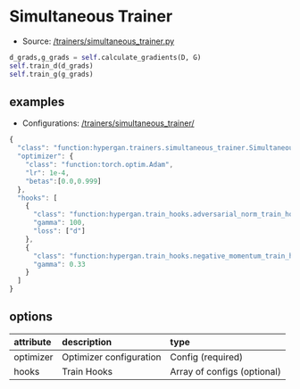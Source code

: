 # Simultaneous Trainer

* Source: [/trainers/simultaneous\_trainer.py](https://github.com/HyperGAN/HyperGAN/tree/pytorch/hypergan/trainers/simultaneous_trainer.py)

```python
d_grads,g_grads = self.calculate_gradients(D, G)
self.train_d(d_grads)
self.train_g(g_grads)
```

## examples

* Configurations: [/trainers/simultaneous\_trainer/](https://github.com/HyperGAN/HyperGAN/tree/pytorch/hypergan/configurations/components/trainers/simultaneous_trainer/)

```javascript
{
  "class": "function:hypergan.trainers.simultaneous_trainer.SimultaneousTrainer",
  "optimizer": {
    "class": "function:torch.optim.Adam",
    "lr": 1e-4,
    "betas":[0.0,0.999]
  },
  "hooks": [
    {
      "class": "function:hypergan.train_hooks.adversarial_norm_train_hook.AdversarialNormTrainHook",
      "gamma": 100,
      "loss": ["d"]
    },
    {
      "class": "function:hypergan.train_hooks.negative_momentum_train_hook.NegativeMomentumTrainHook",
      "gamma": 0.33
    }
  ]
}
```

## options

| attribute | description | type |
| :--- | :--- | :--- |
| optimizer | Optimizer configuration | Config \(required\) |
| hooks | Train Hooks | Array of configs \(optional\) |

